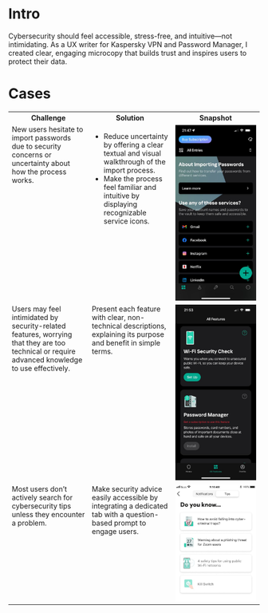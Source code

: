 # Intro

Cybersecurity should feel accessible, stress-free, and intuitive—not intimidating. As a UX writer for Kaspersky VPN and Password Manager, I created clear, engaging microcopy that builds trust and inspires users to protect their data.

# Cases

<table width="100%">
  <tr>
    <th>Challenge</th>
    <th>Solution</th>
    <th>Snapshot</th>    
  </tr>
  <tr>
    <td valign="top">New users hesitate to import passwords due to security concerns or uncertainty about how the process works.</td>
    <td valign="top"><ul><li>Reduce uncertainty by offering a clear textual and visual walkthrough of the import process.</li><li>Make the process feel familiar and intuitive by displaying recognizable service icons.</li></ul></td>
    <td valign="top" width="35%"><img src="https://github.com/indrajiita/test/blob/main/UX%20Writing/media1/PM%20main.jpg?raw=true" width="900"></td>    
  </tr>
  <tr>  
    <td valign="top">Users may feel intimidated by security-related features, worrying that they are too technical or require advanced knowledge to use effectively.</td>  
    <td valign="top">Present each feature with clear, non-technical descriptions, explaining its purpose and benefit in simple terms.</td>
    <td valign="top" width="35%"><img src="https://github.com/indrajiita/test/blob/main/UX%20Writing/media1/PM%20not%20installed.jpg?raw=true" width="900"></td>    
  </tr>
  <tr>  
    <td valign="top">Most users don’t actively search for cybersecurity tips unless they encounter a problem.</td>  
    <td valign="top">Make security advice easily accessible by integrating a dedicated tab with a question-based prompt to engage users.</td>
    <td valign="top" width="35%"><img src="https://github.com/indrajiita/test/blob/main/UX%20Writing/media1/VPN%20tips.jpg?raw=true" width="900"></td>    
  </tr>  
</table>
